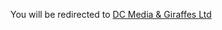 
  <head>
    <meta http-equiv="refresh" content="3; url='https://kadriiiii.github.io/scram/dc-media-and-giraffes.html'" />
    <meta name="robots" content="noindex">
  </head>
  
You will be redirected to [DC Media & Giraffes Ltd](kadriiiii.github.io/scram/dc-media-and-giraffes.html)
